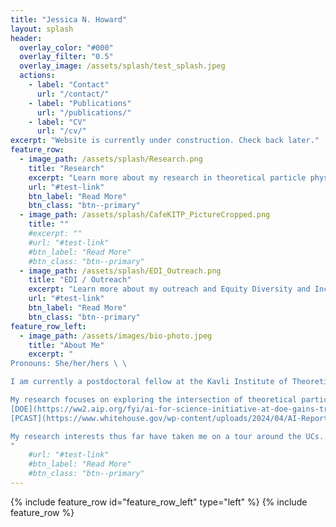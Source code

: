 ```yaml
---
title: "Jessica N. Howard"
layout: splash
header:
  overlay_color: "#000"
  overlay_filter: "0.5"
  overlay_image: /assets/splash/test_splash.jpeg
  actions:
    - label: "Contact"
      url: "/contact/"
    - label: "Publications"
      url: "/publications/"
    - label: "CV"
      url: "/cv/"
excerpt: "Website is currently under construction. Check back later."
feature_row:
  - image_path: /assets/splash/Research.png
    title: "Research"
    excerpt: "Learn more about my research in theoretical particle physics and machine learning."
    url: "#test-link"
    btn_label: "Read More"
    btn_class: "btn--primary"
  - image_path: /assets/splash/CafeKITP_PictureCropped.png
    title: ""
    #excerpt: ""
    #url: "#test-link"
    #btn_label: "Read More"
    #btn_class: "btn--primary"
  - image_path: /assets/splash/EDI_Outreach.png
    title: "EDI / Outreach"
    excerpt: "Learn more about my outreach and Equity Diversity and Inclusion (EDI) work."
    url: "#test-link"
    btn_label: "Read More"
    btn_class: "btn--primary"
feature_row_left:
  - image_path: /assets/images/bio-photo.jpeg
    title: "About Me"
    excerpt: "
Pronouns: She/her/hers \ \

I am currently a postdoctoral fellow at the Kavli Institute of Theoretical Physics located on UC Santa Barbara’s campus. \ \ 

My research focuses on exploring the intersection of theoretical particle physics, machine learning, and mathematics. Connections between these disciplines have the potential to advance our understanding of the fundamental universe by allowing us to more efficiently search for beyond the standard model particles and improve the way we do theoretical calculations. These connections also have the potential to advance our understanding of neural networks, making machine learning methods more reliable and interpretable. Goals which have been highlighted in recent funding calls by the [NSF](https://nsf-gov-resources.nsf.gov/2023-08/Artificial_Intelligence_Factsheet_508c.pdf),
[DOE](https://ww2.aip.org/fyi/ai-for-science-initiative-at-doe-gains-traction), and 
[PCAST](https://www.whitehouse.gov/wp-content/uploads/2024/04/AI-Report_Upload_29APRIL2024_SEND-2.pdf). Moreover, historical efforts at the interface of machine learning and physics culminated in the recent [2024 Nobel Prize in Physics](https://www.nobelprize.org/prizes/physics/2024/summary/), underscoring machine learning’s growing significance across scientific fields. \ \ 

My research interests thus far have taken me on a tour around the UCs. I received my PhD from UC Irvine in 2022 under the co-supervision of Tim Tait and Daniel Whiteson. Before that I was an undergraduate student at UC Davis, where I worked with John Conway on machine learning applications in the CMS experiment. And my first research experience was working with Daniel Cebra and Manuel Calderón de la Barca Sanchez who study relativistic heavy ion physics at RHIC and CMS. 
"
    #url: "#test-link"
    #btn_label: "Read More"
    #btn_class: "btn--primary"
---
```

{% include feature_row id="feature_row_left" type="left" %}
{% include feature_row %}



